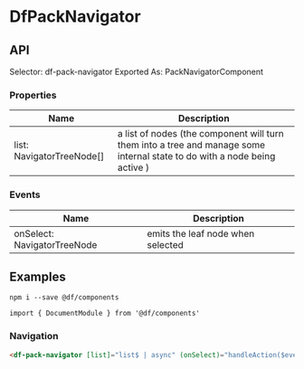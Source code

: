 # DfPackNavigator

## API

Selector: df-pack-navigator
Exported As: PackNavigatorComponent

### Properties

| Name                      | Description                                                                                                               |
| ------------------------- | ------------------------------------------------------------------------------------------------------------------------- |
| list: NavigatorTreeNode[] | a list of nodes (the component will turn them into a tree and manage some internal state to do with a node being active ) |

### Events

| Name                        | Description                       |
| --------------------------- | --------------------------------- |
| onSelect: NavigatorTreeNode | emits the leaf node when selected |

## Examples

`npm i --save @df/components`

`import { DocumentModule } from '@df/components'`

### Navigation

```html
<df-pack-navigator [list]="list$ | async" (onSelect)="handleAction($event)"></df-pack-navigator>
```
